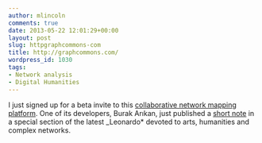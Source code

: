 ```yaml
---
author: mlincoln
comments: true
date: 2013-05-22 12:01:29+00:00
layout: post
slug: httpgraphcommons-com
title: http://graphcommons.com/
wordpress_id: 1030
tags:
- Network analysis
- Digital Humanities
---
```


I just signed up for a beta invite to this [collaborative network mapping platform](http://graphcommons.com/). One of its developers, Burak Arıkan, just published a [short note](http://dx.doi.org/10.1162/LEON_a_00567) in a special section of the latest _Leonardo* devoted to arts, humanities and complex networks.
